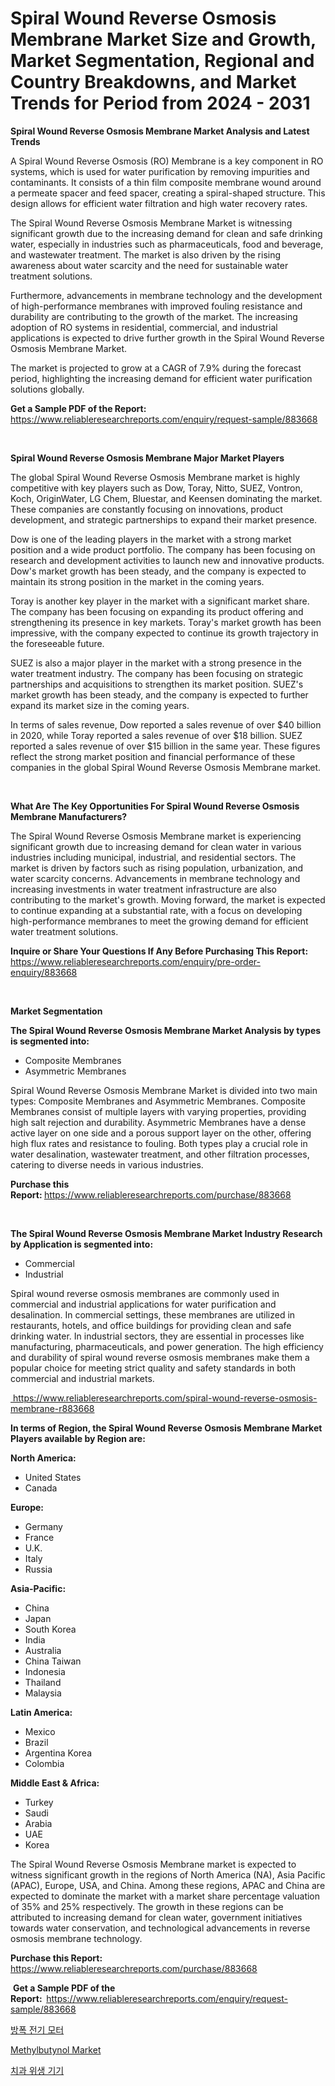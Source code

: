 <p><h1>Spiral Wound Reverse Osmosis Membrane Market Size and Growth, Market Segmentation, Regional and Country Breakdowns, and Market Trends for Period from 2024 -  2031</h1></p><p><strong>Spiral Wound Reverse Osmosis Membrane Market Analysis and Latest Trends</strong></p>
<p><p>A Spiral Wound Reverse Osmosis (RO) Membrane is a key component in RO systems, which is used for water purification by removing impurities and contaminants. It consists of a thin film composite membrane wound around a permeate spacer and feed spacer, creating a spiral-shaped structure. This design allows for efficient water filtration and high water recovery rates.</p><p>The Spiral Wound Reverse Osmosis Membrane Market is witnessing significant growth due to the increasing demand for clean and safe drinking water, especially in industries such as pharmaceuticals, food and beverage, and wastewater treatment. The market is also driven by the rising awareness about water scarcity and the need for sustainable water treatment solutions.</p><p>Furthermore, advancements in membrane technology and the development of high-performance membranes with improved fouling resistance and durability are contributing to the growth of the market. The increasing adoption of RO systems in residential, commercial, and industrial applications is expected to drive further growth in the Spiral Wound Reverse Osmosis Membrane Market.</p><p>The market is projected to grow at a CAGR of 7.9% during the forecast period, highlighting the increasing demand for efficient water purification solutions globally.</p></p>
<p><strong>Get a Sample PDF of the Report:&nbsp;</strong> <a href="https://www.reliableresearchreports.com/enquiry/request-sample/883668">https://www.reliableresearchreports.com/enquiry/request-sample/883668</a></p>
<p>&nbsp;</p>
<p><strong>Spiral Wound Reverse Osmosis Membrane Major Market Players</strong></p>
<p><p>The global Spiral Wound Reverse Osmosis Membrane market is highly competitive with key players such as Dow, Toray, Nitto, SUEZ, Vontron, Koch, OriginWater, LG Chem, Bluestar, and Keensen dominating the market. These companies are constantly focusing on innovations, product development, and strategic partnerships to expand their market presence.</p><p>Dow is one of the leading players in the market with a strong market position and a wide product portfolio. The company has been focusing on research and development activities to launch new and innovative products. Dow's market growth has been steady, and the company is expected to maintain its strong position in the market in the coming years.</p><p>Toray is another key player in the market with a significant market share. The company has been focusing on expanding its product offering and strengthening its presence in key markets. Toray's market growth has been impressive, with the company expected to continue its growth trajectory in the foreseeable future.</p><p>SUEZ is also a major player in the market with a strong presence in the water treatment industry. The company has been focusing on strategic partnerships and acquisitions to strengthen its market position. SUEZ's market growth has been steady, and the company is expected to further expand its market size in the coming years.</p><p>In terms of sales revenue, Dow reported a sales revenue of over $40 billion in 2020, while Toray reported a sales revenue of over $18 billion. SUEZ reported a sales revenue of over $15 billion in the same year. These figures reflect the strong market position and financial performance of these companies in the global Spiral Wound Reverse Osmosis Membrane market.</p></p>
<p>&nbsp;</p>
<p><strong>What Are The Key Opportunities For Spiral Wound Reverse Osmosis Membrane Manufacturers?</strong></p>
<p><p>The Spiral Wound Reverse Osmosis Membrane market is experiencing significant growth due to increasing demand for clean water in various industries including municipal, industrial, and residential sectors. The market is driven by factors such as rising population, urbanization, and water scarcity concerns. Advancements in membrane technology and increasing investments in water treatment infrastructure are also contributing to the market's growth. Moving forward, the market is expected to continue expanding at a substantial rate, with a focus on developing high-performance membranes to meet the growing demand for efficient water treatment solutions.</p></p>
<p><strong>Inquire or Share Your Questions If Any Before Purchasing This Report:</strong> <a href="https://www.reliableresearchreports.com/enquiry/pre-order-enquiry/883668">https://www.reliableresearchreports.com/enquiry/pre-order-enquiry/883668</a></p>
<p>&nbsp;</p>
<p><strong>Market Segmentation</strong></p>
<p><strong>The Spiral Wound Reverse Osmosis Membrane Market Analysis by types is segmented into:</strong></p>
<p><ul><li>Composite Membranes</li><li>Asymmetric Membranes</li></ul></p>
<p><p>Spiral Wound Reverse Osmosis Membrane Market is divided into two main types: Composite Membranes and Asymmetric Membranes. Composite Membranes consist of multiple layers with varying properties, providing high salt rejection and durability. Asymmetric Membranes have a dense active layer on one side and a porous support layer on the other, offering high flux rates and resistance to fouling. Both types play a crucial role in water desalination, wastewater treatment, and other filtration processes, catering to diverse needs in various industries.</p></p>
<p><strong>Purchase this Report:&nbsp;</strong><a href="https://www.reliableresearchreports.com/purchase/883668">https://www.reliableresearchreports.com/purchase/883668</a></p>
<p>&nbsp;</p>
<p><strong>The Spiral Wound Reverse Osmosis Membrane Market Industry Research by Application is segmented into:</strong></p>
<p><ul><li>Commercial</li><li>Industrial</li></ul></p>
<p><p>Spiral wound reverse osmosis membranes are commonly used in commercial and industrial applications for water purification and desalination. In commercial settings, these membranes are utilized in restaurants, hotels, and office buildings for providing clean and safe drinking water. In industrial sectors, they are essential in processes like manufacturing, pharmaceuticals, and power generation. The high efficiency and durability of spiral wound reverse osmosis membranes make them a popular choice for meeting strict quality and safety standards in both commercial and industrial markets.</p></p>
<p><a href="https://www.reliableresearchreports.com/spiral-wound-reverse-osmosis-membrane-r883668">&nbsp;https://www.reliableresearchreports.com/spiral-wound-reverse-osmosis-membrane-r883668</a></p>
<p><strong>In terms of Region, the Spiral Wound Reverse Osmosis Membrane Market Players available by Region are:</strong></p>
<p>
    <p> <strong> North America: </strong>
        <ul>
            <li>United States</li>
            <li>Canada</li>
        </ul>
        </p> 
    <p> <strong> Europe: </strong>
        <ul>
            <li>Germany</li>
            <li>France</li>
            <li>U.K.</li>
            <li>Italy</li>
            <li>Russia</li>
        </ul>
        </p> 
    <p> <strong> Asia-Pacific: </strong>
        <ul>
            <li>China</li>
            <li>Japan</li>
            <li>South Korea</li>
            <li>India</li>
            <li>Australia</li>
            <li>China Taiwan</li>
            <li>Indonesia</li>
            <li>Thailand</li>
            <li>Malaysia</li>
        </ul>
        </p> 
    <p> <strong> Latin America: </strong>
        <ul>
            <li>Mexico</li>
            <li>Brazil</li>
            <li>Argentina Korea</li>
            <li>Colombia</li>
        </ul>
        </p> 
    <p> <strong> Middle East & Africa: </strong>
        <ul>
            <li>Turkey</li>
            <li>Saudi</li>
            <li>Arabia</li>
            <li>UAE</li>
            <li>Korea</li>
        </ul>
    </p>
    </p>
<p><p>The Spiral Wound Reverse Osmosis Membrane market is expected to witness significant growth in the regions of North America (NA), Asia Pacific (APAC), Europe, USA, and China. Among these regions, APAC and China are expected to dominate the market with a market share percentage valuation of 35% and 25% respectively. The growth in these regions can be attributed to increasing demand for clean water, government initiatives towards water conservation, and technological advancements in reverse osmosis membrane technology.</p></p>
<p><strong>Purchase this Report: </strong><a href="https://www.reliableresearchreports.com/purchase/883668">https://www.reliableresearchreports.com/purchase/883668</a></p>
<p>&nbsp;<strong>Get a Sample PDF of the Report:&nbsp;&nbsp;</strong><a href="https://www.reliableresearchreports.com/enquiry/request-sample/883668">https://www.reliableresearchreports.com/enquiry/request-sample/883668</a></p>
<p><strong></strong></p>
<p><p><a href="https://medium.com/@simeonbode1/%ED%8F%AD%EB%B0%9C-%EB%B0%A9%EC%A7%80-%EC%A0%84%EA%B8%B0-%EB%AA%A8%ED%84%B0-%EC%8B%9C%EC%9E%A5-%EB%8F%99%ED%96%A5-%EB%B0%8F-%EB%B6%84%EC%84%9D-%EB%AF%B8%EB%9E%98-%EC%84%B1%EC%9E%A5%EC%9D%84-%EC%9C%84%ED%95%9C-%EA%B8%B0%ED%9A%8C%EC%99%80-%EB%8F%84%EC%A0%84-2024-2031-bc8382b4210f">방폭 전기 모터</a></p><p><a href="https://github.com/Hunterico88/Market-Research-Report-List-1/blob/main/methylbutynol-market.md">Methylbutynol Market</a></p><p><a href="https://medium.com/@joeyjohns20/%EA%B8%80%EB%A1%9C%EB%B2%8C-%EC%B9%98%EA%B3%BC-%EC%9C%84%EC%83%9D-%EA%B8%B0%EA%B8%B0-%EC%8B%9C%EC%9E%A5%EC%9D%80-2024%EB%85%84%EB%B6%80%ED%84%B0-2031%EB%85%84%EA%B9%8C%EC%A7%80-%EC%9D%98-%EC%97%B0%ED%8F%89%EA%B7%A0-%EC%84%B1%EC%9E%A5%EB%A5%A0%EB%A1%9C-%EC%84%B1%EC%9E%A5%ED%95%A0-%EA%B2%83%EC%9C%BC%EB%A1%9C-%EC%98%88%EC%83%81%EB%90%9C%EB%8B%A4-87ed2d0e67f0">치과 위생 기기</a></p></p>
